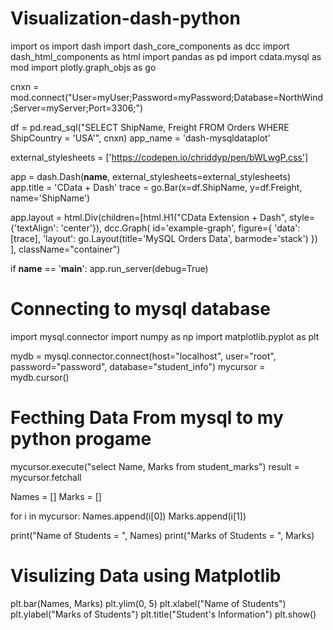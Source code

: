 # Visualization-dash-python

import os
import dash
import dash_core_components as dcc
import dash_html_components as html
import pandas as pd
import cdata.mysql as mod
import plotly.graph_objs as go
 
cnxn = mod.connect("User=myUser;Password=myPassword;Database=NorthWind;Server=myServer;Port=3306;")
 
df = pd.read_sql("SELECT ShipName, Freight FROM Orders WHERE ShipCountry = 'USA'", cnxn)
app_name = 'dash-mysqldataplot'
 
external_stylesheets = ['https://codepen.io/chriddyp/pen/bWLwgP.css']
 
app = dash.Dash(__name__, external_stylesheets=external_stylesheets)
app.title = 'CData + Dash'
trace = go.Bar(x=df.ShipName, y=df.Freight, name='ShipName')
 
app.layout = html.Div(children=[html.H1("CData Extension + Dash", style={'textAlign': 'center'}),
dcc.Graph(
id='example-graph',
figure={
'data': [trace],
'layout':
go.Layout(title='MySQL Orders Data', barmode='stack')
})
], className="container")
 
if __name__ == '__main__':
app.run_server(debug=True)





# Connecting to mysql database
import mysql.connector
import numpy as np
import matplotlib.pyplot as plt


mydb = mysql.connector.connect(host="localhost",
							user="root",
							password="password",
							database="student_info")
mycursor = mydb.cursor()

# Fecthing Data From mysql to my python progame
mycursor.execute("select Name, Marks from student_marks")
result = mycursor.fetchall

Names = []
Marks = []

for i in mycursor:
	Names.append(i[0])
	Marks.append(i[1])
	
print("Name of Students = ", Names)
print("Marks of Students = ", Marks)


# Visulizing Data using Matplotlib
plt.bar(Names, Marks)
plt.ylim(0, 5)
plt.xlabel("Name of Students")
plt.ylabel("Marks of Students")
plt.title("Student's Information")
plt.show()


